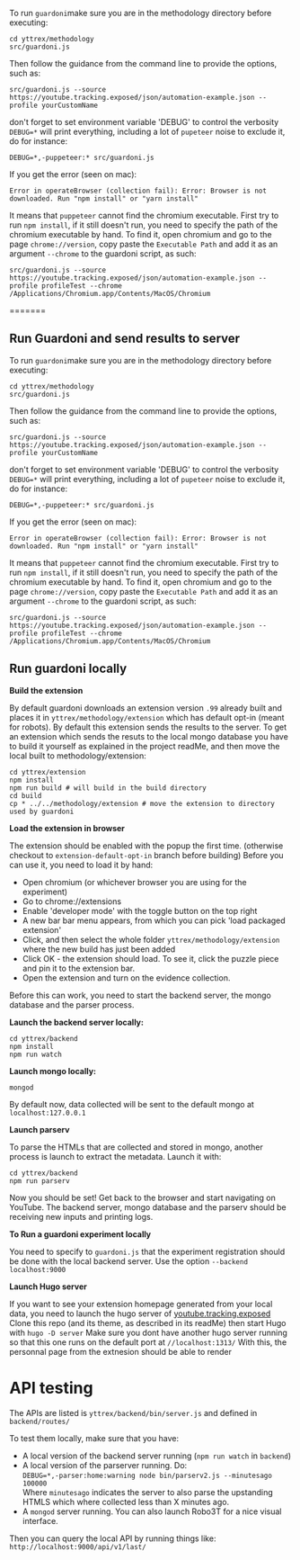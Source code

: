 To run `guardoni`make sure you are in the methodology directory before executing:
``` 
cd yttrex/methodology
src/guardoni.js 
```
Then follow the guidance from the command line to provide the options, such as:
```
src/guardoni.js --source https://youtube.tracking.exposed/json/automation-example.json --profile yourCustomName
```

don't forget to set environment variable 'DEBUG' to control the verbosity
`DEBUG=*` will print everything, including a lot of `pupeteer` noise
to exclude it, do for instance:
```
DEBUG=*,-puppeteer:* src/guardoni.js
```

If you get the error (seen on mac):
```
Error in operateBrowser (collection fail): Error: Browser is not downloaded. Run "npm install" or "yarn install"
```
It means that `puppeteer` cannot find the chromium executable. First try to run `npm install`, if it still doesn't run, you need to specify the path of the chromium executable by hand. To find it, open chromium and go to the page `chrome://version`, copy paste the `Executable Path` and add it as an argument `--chrome`  to the guardoni script, as such:
```
src/guardoni.js --source https://youtube.tracking.exposed/json/automation-example.json --profile profileTest --chrome /Applications/Chromium.app/Contents/MacOS/Chromium
```


=======
## Run Guardoni and send results to server

To run `guardoni`make sure you are in the methodology directory before executing:
``` 
cd yttrex/methodology
src/guardoni.js 
```
Then follow the guidance from the command line to provide the options, such as:
```
src/guardoni.js --source https://youtube.tracking.exposed/json/automation-example.json --profile yourCustomName
```

don't forget to set environment variable 'DEBUG' to control the verbosity
`DEBUG=*` will print everything, including a lot of `pupeteer` noise
to exclude it, do for instance:
```
DEBUG=*,-puppeteer:* src/guardoni.js
```

If you get the error (seen on mac):
```
Error in operateBrowser (collection fail): Error: Browser is not downloaded. Run "npm install" or "yarn install"
```
It means that `puppeteer` cannot find the chromium executable. First try to run `npm install`, if it still doesn't run, you need to specify the path of the chromium executable by hand. To find it, open chromium and go to the page `chrome://version`, copy paste the `Executable Path` and add it as an argument `--chrome`  to the guardoni script, as such:
```
src/guardoni.js --source https://youtube.tracking.exposed/json/automation-example.json --profile profileTest --chrome /Applications/Chromium.app/Contents/MacOS/Chromium
```

## Run guardoni locally

**Build the extension**

By default guardoni downloads an extension version `.99` already built and places it in `yttrex/methodology/extension` which has default opt-in (meant for robots). 
By default this extension sends the results to the server.
To get an extension which sends the resuts to the local mongo database you have to build it yourself as explained in the project readMe, and then move the local built to methodology/extension:
```
cd yttrex/extension
npm install
npm run build # will build in the build directory
cd build
cp * ../../methodology/extension # move the extension to directory used by guardoni
```

**Load the extension in browser**

The extension should be enabled with the popup the first time. (otherwise checkout to `extension-default-opt-in` branch before building)
Before you can use it, you need to load it by hand: 
- Open chromium (or whichever browser you are using for the experiment)
- Go to chrome://extensions
- Enable 'developer mode' with the toggle button on the top right
- A new bar bar menu appears, from which you can pick 'load packaged extension'
- Click, and then select the whole folder `yttrex/methodology/extension` where the new build has just been added
- Click OK - the extension should load. To see it, click the puzzle piece and pin it to the extension bar.
- Open the extension and turn on the evidence collection.

Before this can work, you need to start the backend server, the mongo database and the parser process.


**Launch the backend server locally:**

```
cd yttrex/backend
npm install
npm run watch
```

**Launch mongo locally:**

```
mongod
```
By default now, data collected will be sent to the default mongo at `localhost:127.0.0.1`

**Launch parserv**

To parse the HTMLs that are collected and stored in mongo, another process is launch to extract the metadata. Launch it with:
```
cd yttrex/backend
npm run parserv
```

Now you should be set! Get back to the browser and start navigating on YouTube. The backend server, mongo database and the parserv should be receiving new inputs and printing logs.

**To Run a guardoni experiment locally**

You need to specify to `guardoni.js` that the experiment registration should be done with the local backend server.
Use the option `--backend localhost:9000`

**Launch Hugo server**

If you want to see your extension homepage generated from your local data, you need to launch the hugo server of [youtube.tracking.exposed](url)
Clone this repo (and its theme, as described in its readMe) then start Hugo with
`hugo -D server`
Make sure you dont have another hugo server running so that this one runs on the default port at `//localhost:1313/`
With this, the personnal page from the extnesion should be able to render

# API testing 

The APIs are listed is `yttrex/backend/bin/server.js` and defined in `backend/routes/`

To test them locally, make sure that you have:
- A local version of the backend server running (`npm run watch` in `backend`)
- A local version of the parserver running. Do: 
<br>`DEBUG=*,-parser:home:warning node bin/parserv2.js --minutesago 100000`<br>
Where `minutesago` indicates the server to also parse the upstanding HTMLS which where collected less than X minutes ago.
- A `mongod` server running. You can also launch Robo3T for a nice visual interface.

Then you can query the local API by running things like:
`http://localhost:9000/api/v1/last/`


